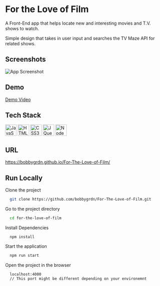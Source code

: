 # For the Love of Film

A Front-End app that helps locate new and interesting movies and T.V. shows to watch.

Simple design that takes in user input and searches the TV Maze API for related shows.

## Screenshots

![App Screenshot](https://github.com/bobbygrdn/For-The-Love-of-Film/assets/96712943/5548cf4e-fe7b-4bd7-9495-93c9184549b5)

## Demo

[Demo Video](https://user-images.githubusercontent.com/96712943/198344285-321b0011-5f3d-46a1-818a-1e1c2bbfcabf.mp4)

## Tech Stack

<p align="left">
<a href="https://developer.mozilla.org/en-US/docs/Web/JavaScript" target="_blank" rel="noreferrer"><img src="https://raw.githubusercontent.com/danielcranney/readme-generator/main/public/icons/skills/javascript-colored.svg" width="36" height="36" alt="JavaScript" /></a>
<a href="https://developer.mozilla.org/en-US/docs/Glossary/HTML5" target="_blank" rel="noreferrer"><img src="https://raw.githubusercontent.com/danielcranney/readme-generator/main/public/icons/skills/html5-colored.svg" width="36" height="36" alt="HTML5" /></a>
<a href="https://www.w3.org/TR/CSS/#css" target="_blank" rel="noreferrer"><img src="https://raw.githubusercontent.com/danielcranney/readme-generator/main/public/icons/skills/css3-colored.svg" width="36" height="36" alt="CSS3" /></a>
<a href="https://jquery.com/" target="_blank" rel="noreferrer"><img src="https://raw.githubusercontent.com/danielcranney/readme-generator/main/public/icons/skills/jquery-colored.svg" width="36" height="36" alt="JQuery" /></a>
<a href="https://nodejs.org/en/" target="_blank" rel="noreferrer"><img src="https://raw.githubusercontent.com/danielcranney/readme-generator/main/public/icons/skills/nodejs-colored.svg" width="36" height="36" alt="NodeJS" /></a>
</p>

## URL
https://bobbygrdn.github.io/For-The-Love-of-Film/

## Run Locally

Clone the project

```bash
  git clone https://github.com/bobbygrdn/For-The-Love-of-Film.git
```

Go to the project directory

```bash
  cd for-the-love-of-film
```

Install Dependencies
```
  npm install
```

Start the application
```bash
  npm run start
```

Open the project in the browser
```
  localhost:4000
  // This port might be different depending on your environemnt
```
